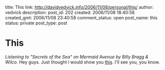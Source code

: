 title: This
link: http://davidvedvick.info/2006/11/08/personal/this/
author: vedvick
description: 
post_id: 202
created: 2006/11/08 18:40:58
created_gmt: 2006/11/08 23:40:58
comment_status: open
post_name: this
status: private
post_type: post

# This

_Listening to "Secrets of the Sea" on Mermaid Avenue by Billy Bragg & Wilco._ Hey guys. Just thought i would show you [this](http://devedcomputers.com/life/?page_id=200). I'll see you, you know.